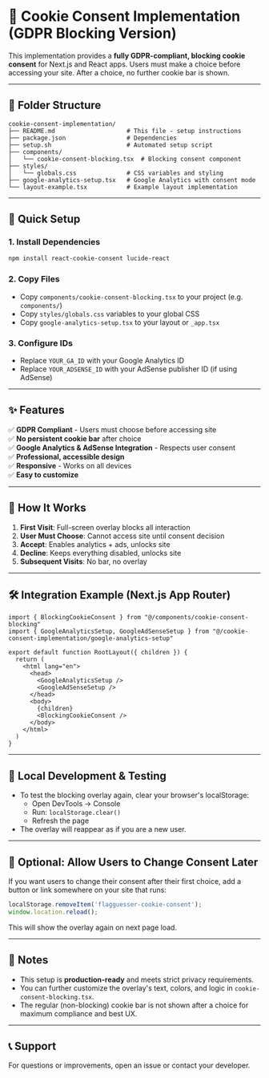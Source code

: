 # 🍪 Cookie Consent Implementation (GDPR Blocking Version)

This implementation provides a **fully GDPR-compliant, blocking cookie consent** for Next.js and React apps. Users must make a choice before accessing your site. After a choice, no further cookie bar is shown.

---

## 📁 Folder Structure

```
cookie-consent-implementation/
├── README.md                    # This file - setup instructions
├── package.json                 # Dependencies
├── setup.sh                     # Automated setup script
├── components/
│   └── cookie-consent-blocking.tsx  # Blocking consent component
├── styles/
│   └── globals.css              # CSS variables and styling
├── google-analytics-setup.tsx   # Google Analytics with consent mode
└── layout-example.tsx           # Example layout implementation
```

---

## 🚀 Quick Setup

### 1. Install Dependencies
```bash
npm install react-cookie-consent lucide-react
```

### 2. Copy Files
- Copy `components/cookie-consent-blocking.tsx` to your project (e.g. `components/`)
- Copy `styles/globals.css` variables to your global CSS
- Copy `google-analytics-setup.tsx` to your layout or `_app.tsx`

### 3. Configure IDs
- Replace `YOUR_GA_ID` with your Google Analytics ID
- Replace `YOUR_ADSENSE_ID` with your AdSense publisher ID (if using AdSense)

---

## ✨ Features

✅ **GDPR Compliant** - Users must choose before accessing site  
✅ **No persistent cookie bar** after choice  
✅ **Google Analytics & AdSense Integration** - Respects user consent  
✅ **Professional, accessible design**  
✅ **Responsive** - Works on all devices  
✅ **Easy to customize**

---

## 🎯 How It Works

1. **First Visit**: Full-screen overlay blocks all interaction
2. **User Must Choose**: Cannot access site until consent decision
3. **Accept**: Enables analytics + ads, unlocks site
4. **Decline**: Keeps everything disabled, unlocks site
5. **Subsequent Visits**: No bar, no overlay

---

## 🛠️ Integration Example (Next.js App Router)

```tsx
import { BlockingCookieConsent } from "@/components/cookie-consent-blocking"
import { GoogleAnalyticsSetup, GoogleAdSenseSetup } from "@/cookie-consent-implementation/google-analytics-setup"

export default function RootLayout({ children }) {
  return (
    <html lang="en">
      <head>
        <GoogleAnalyticsSetup />
        <GoogleAdSenseSetup />
      </head>
      <body>
        {children}
        <BlockingCookieConsent />
      </body>
    </html>
  )
}
```

---

## 🧪 Local Development & Testing
- To test the blocking overlay again, clear your browser's localStorage:
  - Open DevTools → Console
  - Run: `localStorage.clear()`
  - Refresh the page
- The overlay will reappear as if you are a new user.

---

## 🔄 Optional: Allow Users to Change Consent Later
If you want users to change their consent after their first choice, add a button or link somewhere on your site that runs:
```js
localStorage.removeItem('flagguesser-cookie-consent');
window.location.reload();
```
This will show the overlay again on next page load.

---

## 📝 Notes
- This setup is **production-ready** and meets strict privacy requirements.
- You can further customize the overlay's text, colors, and logic in `cookie-consent-blocking.tsx`.
- The regular (non-blocking) cookie bar is not shown after a choice for maximum compliance and best UX.

---

## 📞 Support
For questions or improvements, open an issue or contact your developer. 